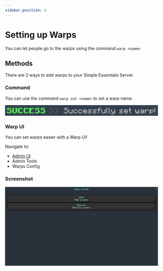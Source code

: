 ```yaml
---
sidebar_position: 6
---
```


# Setting up Warps

You can let people go to the warps using the command `warp <name>`

## Methods

There are 2 ways to add warps to your Simple Essentials Server.

### Command

You can use the command `warp set <name>` to set a warp name.

![Command success](image-5.png)

### Warp UI

You can set warps easier with a Warp UI!

Navigate to:
- [Admin UI](/docs/tutorial-basics/getting_admin_panel)
- Admin Tools
- Warps Config

### Screenshot

![Warps UI](image-6.png)